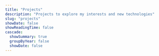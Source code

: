 ```yaml
---
title: "Projects"
description: "Projects to explore my interests and new technologies"
slug: "projects"
showDate: false
showReadingTime: false
cascade:
  showSummary: true
  groupByYear: false
  showDate: false
---
```

